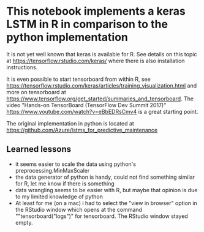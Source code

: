 # This notebook implements a keras LSTM in R in comparison to the python implementation

It is not yet well known that keras is available for R. See details on this topic at https://tensorflow.rstudio.com/keras/ where there is also installation instructions.

It is even possible to start tensorboard from within R, see https://tensorflow.rstudio.com/keras/articles/training_visualization.html and more on tensorboard at https://www.tensorflow.org/get_started/summaries_and_tensorboard. The video "Hands-on TensorBoard (TensorFlow Dev Summit 2017)"  https://www.youtube.com/watch?v=eBbEDRsCmv4 is a great starting point.


The original implementation in python is located at https://github.com/Azure/lstms_for_predictive_maintenance 


## Learned lessons
- it seems easier to scale the data using python's preprocessing.MinMaxScaler
- the data generator of python is handy, could not find something similar for R, let me know if there is something
- data wrangling seems to be easier with R, but maybe that opinion is due to my limited knowledge of python
- At least for me (on a mac) i had to select the "view in browser" option in the RStudio window which opens at the command ""tensorboard("logs")" for tensorboard. The RStudio window stayed empty.
